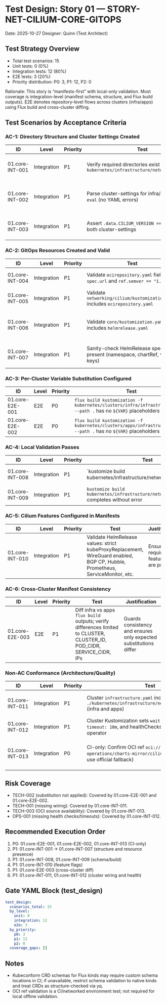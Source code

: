 # Test Design: Story 01 — STORY-NET-CILIUM-CORE-GITOPS

Date: 2025-10-27
Designer: Quinn (Test Architect)

## Test Strategy Overview

- Total test scenarios: 15
- Unit tests: 0 (0%)
- Integration tests: 12 (80%)
- E2E tests: 3 (20%)
- Priority distribution: P0: 3, P1: 12, P2: 0

Rationale: This story is “manifests-first” with local-only validation. Most coverage is integration-level (manifest schema, structure, and Flux build outputs). E2E denotes repository-level flows across clusters (infra/apps) using Flux build and cross-cluster diffing.

## Test Scenarios by Acceptance Criteria

### AC-1: Directory Structure and Cluster Settings Created

| ID                                   | Level       | Priority | Test                                                                                   | Justification                                 |
|--------------------------------------|-------------|----------|----------------------------------------------------------------------------------------|-----------------------------------------------|
| 01.core-INT-001                      | Integration | P1       | Verify required directories exist under `kubernetes/infrastructure/networking/cilium/` | Ensures structure for component reconciliation |
| 01.core-INT-002                      | Integration | P1       | Parse cluster-settings for infra/apps with `yq eval` (no YAML errors)                  | Validates config files are syntactically sound |
| 01.core-INT-003                      | Integration | P1       | Assert `.data.CILIUM_VERSION == "1.18.3"` in both cluster-settings                     | Pinned version required per story              |

### AC-2: GitOps Resources Created and Valid

| ID                                   | Level       | Priority | Test                                                                                           | Justification                                         |
|--------------------------------------|-------------|----------|------------------------------------------------------------------------------------------------|-------------------------------------------------------|
| 01.core-INT-004                      | Integration | P1       | Validate `ocirepository.yaml` fields: `spec.url` and `ref.semver == "1.18.3"`                 | Ensures correct chart source/version                    |
| 01.core-INT-005                      | Integration | P1       | Validate `networking/cilium/kustomization.yaml` includes `ocirepository.yaml`                  | Guarantees source is reconciled                        |
| 01.core-INT-006                      | Integration | P1       | Validate `core/kustomization.yaml` includes `helmrelease.yaml`                                 | Guarantees HelmRelease is part of component build      |
| 01.core-INT-007                      | Integration | P1       | Sanity-check HelmRelease spec fields present (namespace, chartRef, values keys)               | Early structural guard before Flux applies              |

### AC-3: Per-Cluster Variable Substitution Configured

| ID                                   | Level | Priority | Test                                                                                                                           | Justification                                       | Mitigates |
|--------------------------------------|-------|----------|--------------------------------------------------------------------------------------------------------------------------------|-----------------------------------------------------|-----------|
| 01.core-E2E-001                      | E2E   | P0       | `flux build kustomization -f kubernetes/clusters/infra/infrastructure.yaml --path .` has no `${VAR}` placeholders               | Confirms `postBuild.substituteFrom` is effective    | TECH-002  |
| 01.core-E2E-002                      | E2E   | P0       | `flux build kustomization -f kubernetes/clusters/apps/infrastructure.yaml --path .` has no `${VAR}` placeholders                | Same as above for apps cluster                      | TECH-002  |

### AC-4: Local Validation Passes

| ID                                   | Level       | Priority | Test                                                                                                 | Justification                                |
|--------------------------------------|-------------|----------|------------------------------------------------------------------------------------------------------|----------------------------------------------|
| 01.core-INT-008                      | Integration | P1       | `kustomize build kubernetes/infrastructure/networking/cilium/core | kubeconform --strict` passes                      | Schema conformance                            |
| 01.core-INT-009                      | Integration | P1       | `kustomize build kubernetes/infrastructure/networking/cilium/core` completes without error            | Baseline build integrity                      |

### AC-5: Cilium Features Configured in Manifests

| ID                                   | Level       | Priority | Test                                                                                  | Justification                                   |
|--------------------------------------|-------------|----------|---------------------------------------------------------------------------------------|-------------------------------------------------|
| 01.core-INT-010                      | Integration | P1       | Validate HelmRelease values: strict kubeProxyReplacement, WireGuard enabled, BGP CP, Hubble, Prometheus, ServiceMonitor, etc. | Ensures required feature flags are present      |

### AC-6: Cross-Cluster Manifest Consistency

| ID                                   | Level | Priority | Test                                                                                                                      | Justification                                                     |
|--------------------------------------|-------|----------|---------------------------------------------------------------------------------------------------------------------------|-------------------------------------------------------------------|
| 01.core-E2E-003                      | E2E   | P1       | Diff infra vs apps `flux build` outputs; verify differences limited to CLUSTER, CLUSTER_ID, POD_CIDR, SERVICE_CIDR, IPs   | Guards consistency and ensures only expected substitutions differ  |

### Non-AC Conformance (Architecture/Quality)

| ID                                   | Level       | Priority | Test                                                                                                                      | Justification                                      | Mitigates |
|--------------------------------------|-------------|----------|---------------------------------------------------------------------------------------------------------------------------|----------------------------------------------------|-----------|
| 01.core-INT-011                      | Integration | P1       | Cluster `infrastructure.yaml` includes `./kubernetes/infrastructure/networking/cilium/core` (infra and apps)               | Ensures component wired at cluster level           | TECH-001  |
| 01.core-INT-012                      | Integration | P1       | Cluster Kustomization sets `wait: true`, `prune: true`, `timeout: 10m`, and healthChecks for cilium/cilium-operator         | Baseline reliability of reconciliation            | OPS-001   |
| 01.core-INT-013                      | Integration | P0       | CI-only: Confirm OCI ref `oci://ghcr.io/home-operations/charts-mirror/cilium:1.18.3` resolves (or use official fallback)   | Prevents source failures during reconcile         | TECH-003  |

## Risk Coverage

- TECH-002 (substitution not applied): Covered by 01.core-E2E-001 and 01.core-E2E-002.
- TECH-001 (missing wiring): Covered by 01.core-INT-011.
- TECH-003 (OCI source availability): Covered by 01.core-INT-013.
- OPS-001 (missing health checks/timeouts): Covered by 01.core-INT-012.

## Recommended Execution Order

1. P0: 01.core-E2E-001, 01.core-E2E-002, 01.core-INT-013 (CI-only)
2. P1: 01.core-INT-001 → 01.core-INT-007 (structure and resource presence)
3. P1: 01.core-INT-008, 01.core-INT-009 (schema/build)
4. P1: 01.core-INT-010 (feature flags)
5. P1: 01.core-E2E-003 (cross-cluster diff)
6. P1: 01.core-INT-011, 01.core-INT-012 (cluster wiring and health)

## Gate YAML Block (test_design)

```yaml
test_design:
  scenarios_total: 15
  by_level:
    unit: 0
    integration: 12
    e2e: 3
  by_priority:
    p0: 3
    p1: 12
    p2: 0
  coverage_gaps: []
```

## Notes

- Kubeconform CRD schemas for Flux kinds may require custom schema locations in CI; if unavailable, restrict schema validation to native kinds and treat CRDs as structure-checked via yq.
- OCI ref validation is a CI/networked environment test; not required for local offline validation.

